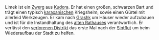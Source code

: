 Limek ist ein [Zwerg](Zwerg) aus  [Kudora](../Locations/Kudora.md). Er hat einen großen, schwarzen Bart und trägt einen typisch [karaxanischen](Karaxan) Kriegshelm, sowie einen Gürtel mit allerleid Werkzeugen. Er kam nach [Grashk](../Timelines/Locations/Grashk.md) um Häuser wieder aufzubauen und ist für die Instandhaltung des [alten Rathauses](../Locations/altes%20Rathaus.md) verantwortlich. Er verlässt den [verlorenen Distrikt](verlorenen%20Distrikt) das erste Mal nach der [Sintflut](../Events/die%20Sintflut.md) um beim Wiederaufbau der Stadt zu helfen.
